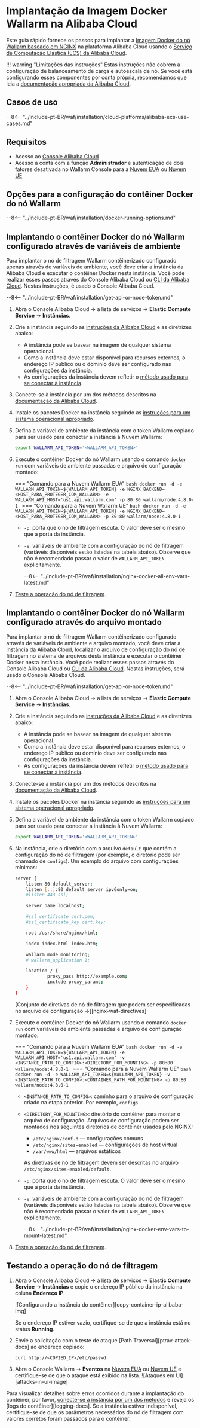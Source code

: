 # Implantação da Imagem Docker Wallarm na Alibaba Cloud

Este guia rápido fornece os passos para implantar a [Imagem Docker do nó Wallarm baseado em NGINX](https://hub.docker.com/r/wallarm/node) na plataforma Alibaba Cloud usando o [Serviço de Computação Elástica (ECS) da Alibaba Cloud](https://www.alibabacloud.com/product/ecs).

!!! warning "Limitações das instruções"
    Estas instruções não cobrem a configuração de balanceamento de carga e autoescala de nó. Se você está configurando esses componentes por conta própria, recomendamos que leia a [documentação apropriada da Alibaba Cloud](https://www.alibabacloud.com/help/product/27537.htm?spm=a2c63.m28257.a1.82.dfbf5922VNtjka).

## Casos de uso

--8<-- "../include-pt-BR/waf/installation/cloud-platforms/alibaba-ecs-use-cases.md"

## Requisitos

* Acesso ao [Console Alibaba Cloud](https://account.alibabacloud.com/login/login.htm)
* Acesso à conta com a função **Administrador** e autenticação de dois fatores desativada no Wallarm Console para a [Nuvem EUA](https://us1.my.wallarm.com/) ou [Nuvem UE](https://my.wallarm.com/)

## Opções para a configuração do contêiner Docker do nó Wallarm

--8<-- "../include-pt-BR/waf/installation/docker-running-options.md"

## Implantando o contêiner Docker do nó Wallarm configurado através de variáveis de ambiente

Para implantar o nó de filtragem Wallarm contêinerizado configurado apenas através de variáveis de ambiente, você deve criar a instância da Alibaba Cloud e executar o contêiner Docker nesta instância. Você pode realizar esses passos através do Console Alibaba Cloud ou [CLI da Alibaba Cloud](https://www.alibabacloud.com/help/doc-detail/25499.htm). Nestas instruções, é usado o Console Alibaba Cloud.

--8<-- "../include-pt-BR/waf/installation/get-api-or-node-token.md"

1. Abra o Console Alibaba Cloud → a lista de serviços → **Elastic Compute Service** → **Instâncias**.
1. Crie a instância seguindo as [instruções da Alibaba Cloud](https://www.alibabacloud.com/help/doc-detail/87190.htm?spm=a2c63.p38356.b99.137.77df24df7fJ2XX) e as diretrizes abaixo:

    * A instância pode se basear na imagem de qualquer sistema operacional.
    * Como a instância deve estar disponível para recursos externos, o endereço IP público ou o domínio deve ser configurado nas configurações da instância.
    * As configurações da instância devem refletir o [método usado para se conectar à instância](https://www.alibabacloud.com/help/doc-detail/71529.htm?spm=a2c63.p38356.b99.143.22388e44kpTM1l).
1. Conecte-se à instância por um dos métodos descritos na [documentação da Alibaba Cloud](https://www.alibabacloud.com/help/doc-detail/71529.htm?spm=a2c63.p38356.b99.143.22388e44kpTM1l).
1. Instale os pacotes Docker na instância seguindo as [instruções para um sistema operacional apropriado](https://docs.docker.com/engine/install/#server).
1. Defina a variável de ambiente da instância com o token Wallarm copiado para ser usado para conectar a instância à Nuvem Wallarm:

    ```bash
    export WALLARM_API_TOKEN='<WALLARM_API_TOKEN>'
    ```
1. Execute o contêiner Docker do nó Wallarm usando o comando `docker run` com variáveis de ambiente passadas e arquivo de configuração montado:

    === "Comando para a Nuvem Wallarm EUA"
        ```bash
        docker run -d -e WALLARM_API_TOKEN=${WALLARM_API_TOKEN} -e NGINX_BACKEND=<HOST_PARA_PROTEGER_COM_WALLARM> -e WALLARM_API_HOST='us1.api.wallarm.com' -p 80:80 wallarm/node:4.8.0-1
        ```
    === "Comando para a Nuvem Wallarm UE"
        ```bash
        docker run -d -e WALLARM_API_TOKEN=${WALLARM_API_TOKEN} -e NGINX_BACKEND=<HOST_PARA_PROTEGER_COM_WALLARM> -p 80:80 wallarm/node:4.8.0-1
        ```
        
    * `-p`: porta que o nó de filtragem escuta. O valor deve ser o mesmo que a porta da instância.
    * `-e`: variáveis de ambiente com a configuração do nó de filtragem (variáveis disponíveis estão listadas na tabela abaixo). Observe que não é recomendado passar o valor de `WALLARM_API_TOKEN` explicitamente.

        --8<-- "../include-pt-BR/waf/installation/nginx-docker-all-env-vars-latest.md"
1. [Teste a operação do nó de filtragem](#testing-the-filtering-node-operation).

## Implantando o contêiner Docker do nó Wallarm configurado através do arquivo montado

Para implantar o nó de filtragem Wallarm contêinerizado configurado através de variáveis de ambiente e arquivo montado, você deve criar a instância da Alibaba Cloud, localizar o arquivo de configuração do nó de filtragem no sistema de arquivos desta instância e executar o contêiner Docker nesta instância. Você pode realizar esses passos através do Console Alibaba Cloud ou [CLI da Alibaba Cloud](https://www.alibabacloud.com/help/doc-detail/25499.htm). Nestas instruções, será usado o Console Alibaba Cloud.

--8<-- "../include-pt-BR/waf/installation/get-api-or-node-token.md"
            
1. Abra o Console Alibaba Cloud → a lista de serviços → **Elastic Compute Service** → **Instâncias**.
1. Crie a instância seguindo as [instruções da Alibaba Cloud](https://www.alibabacloud.com/help/doc-detail/87190.htm?spm=a2c63.p38356.b99.137.77df24df7fJ2XX) e as diretrizes abaixo:

    * A instância pode se basear na imagem de qualquer sistema operacional.
    * Como a instância deve estar disponível para recursos externos, o endereço IP público ou domínio deve ser configurado nas configurações da instância.
    * As configurações da instância devem refletir o [método usado para se conectar à instância](https://www.alibabacloud.com/help/doc-detail/71529.htm?spm=a2c63.p38356.b99.143.22388e44kpTM1l).
1. Conecte-se à instância por um dos métodos descritos na [documentação da Alibaba Cloud](https://www.alibabacloud.com/help/doc-detail/71529.htm?spm=a2c63.p38356.b99.143.22388e44kpTM1l).
1. Instale os pacotes Docker na instância seguindo as [instruções para um sistema operacional apropriado](https://docs.docker.com/engine/install/#server).
1. Defina a variável de ambiente da instância com o token Wallarm copiado para ser usado para conectar a instância à Nuvem Wallarm:

    ```bash
    export WALLARM_API_TOKEN='<WALLARM_API_TOKEN>'
    ```
1. Na instância, crie o diretório com o arquivo `default` que contém a configuração do nó de filtragem (por exemplo, o diretório pode ser chamado de `configs`). Um exemplo do arquivo com configurações mínimas:

    ```bash
    server {
        listen 80 default_server;
        listen [::]:80 default_server ipv6only=on;
        #listen 443 ssl;

        server_name localhost;

        #ssl_certificate cert.pem;
        #ssl_certificate_key cert.key;

        root /usr/share/nginx/html;

        index index.html index.htm;

        wallarm_mode monitoring;
        # wallarm_application 1;

        location / {
                proxy_pass http://example.com;
                include proxy_params;
        }
    }
    ```

    [Conjunto de diretivas de nó de filtragem que podem ser especificadas no arquivo de configuração →][nginx-waf-directives]
1. Execute o contêiner Docker do nó Wallarm usando o comando `docker run` com variáveis de ambiente passadas e arquivo de configuração montado:

    === "Comando para a Nuvem Wallarm EUA"
        ```bash
        docker run -d -e WALLARM_API_TOKEN=${WALLARM_API_TOKEN} -e WALLARM_API_HOST='us1.api.wallarm.com' -v <INSTANCE_PATH_TO_CONFIG>:<DIRECTORY_FOR_MOUNTING> -p 80:80 wallarm/node:4.8.0-1
        ```
    === "Comando para a Nuvem Wallarm UE"
        ```bash
        docker run -d -e WALLARM_API_TOKEN=${WALLARM_API_TOKEN} -v <INSTANCE_PATH_TO_CONFIG>:<CONTAINER_PATH_FOR_MOUNTING> -p 80:80 wallarm/node:4.8.0-1
        ```

    * `<INSTANCE_PATH_TO_CONFIG>`: caminho para o arquivo de configuração criado na etapa anterior. Por exemplo, `configs`.
    * `<DIRECTORY_FOR_MOUNTING>`: diretório do contêiner para montar o arquivo de configuração. Arquivos de configuração podem ser montados nos seguintes diretórios de contêiner usados pelo NGINX:

        * `/etc/nginx/conf.d` — configurações comuns
        * `/etc/nginx/sites-enabled` — configurações de host virtual
        * `/var/www/html` — arquivos estáticos

        As diretivas de nó de filtragem devem ser descritas no arquivo `/etc/nginx/sites-enabled/default`.
    
    * `-p`: porta que o nó de filtragem escuta. O valor deve ser o mesmo que a porta da instância.
    * `-e`: variáveis de ambiente com a configuração do nó de filtragem (variáveis disponíveis estão listadas na tabela abaixo). Observe que não é recomendado passar o valor de `WALLARM_API_TOKEN` explicitamente.

        --8<-- "../include-pt-BR/waf/installation/nginx-docker-env-vars-to-mount-latest.md"
1. [Teste a operação do nó de filtragem](#testing-the-filtering-node-operation).

## Testando a operação do nó de filtragem

1. Abra o Console Alibaba Cloud → a lista de serviços → **Elastic Compute Service** → **Instâncias** e copie o endereço IP público da instância na coluna **Endereço IP**.

    ![Configurando a instância do contêiner][copy-container-ip-alibaba-img]

    Se o endereço IP estiver vazio, certifique-se de que a instância está no status **Running**.

2. Envie a solicitação com o teste de ataque [Path Traversal][ptrav-attack-docs] ao endereço copiado:

    ```
    curl http://<COPIED_IP>/etc/passwd
    ```
3. Abra o Console Wallarm → **Eventos** na [Nuvem EUA](https://us1.my.wallarm.com/search) ou [Nuvem UE](https://my.wallarm.com/search) e certifique-se de que o ataque está exibido na lista.
    ![Ataques em UI][attacks-in-ui-image]

Para visualizar detalhes sobre erros ocorridos durante a implantação do contêiner, por favor, [conecte-se à instância por um dos métodos](https://www.alibabacloud.com/help/doc-detail/71529.htm?spm=a2c63.p38356.b99.143.22388e44kpTM1l) e reveja os [logs do contêiner][logging-docs]. Se a instância estiver indisponível, certifique-se de que os parâmetros necessários do nó de filtragem com valores corretos foram passados para o contêiner.